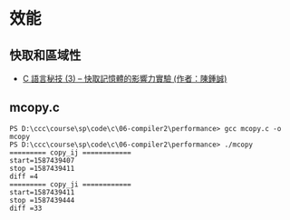 # 效能

## 快取和區域性

* [C 語言秘技 (3) – 快取記憶體的影響力實驗 (作者：陳鍾誠)](http://programmermagazine.github.io/201402/htm/article2.html)


## mcopy.c

```
PS D:\ccc\course\sp\code\c\06-compiler2\performance> gcc mcopy.c -o mcopy
PS D:\ccc\course\sp\code\c\06-compiler2\performance> ./mcopy
========= copy_ij ============
start=1587439407
stop =1587439411
diff =4
========= copy_ji ============
start=1587439411
stop =1587439444
diff =33
```

